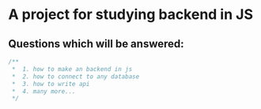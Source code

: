 # A project for studying backend in JS

## Questions which will be answered:

```javascript
/**
 *  1. how to make an backend in js
 *  2. how to connect to any database
 *  3. how to write api
 *  4. many more...
 */
```
